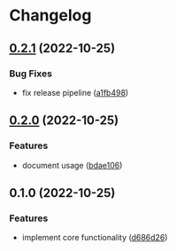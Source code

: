 # Changelog

## [0.2.1](https://github.com/DanielMSchmidt/github-action-output-migration-tool/compare/v0.2.0...v0.2.1) (2022-10-25)


### Bug Fixes

* fix release pipeline ([a1fb498](https://github.com/DanielMSchmidt/github-action-output-migration-tool/commit/a1fb4988704857583291c85b55aaf2b21a36896d))

## [0.2.0](https://github.com/DanielMSchmidt/github-action-output-migration-tool/compare/v0.1.0...v0.2.0) (2022-10-25)


### Features

* document usage ([bdae106](https://github.com/DanielMSchmidt/github-action-output-migration-tool/commit/bdae1066ffb5b05cc1c5ebeca6dd1ffd1e8cd7e7))

## 0.1.0 (2022-10-25)


### Features

* implement core functionality ([d686d26](https://github.com/DanielMSchmidt/github-action-output-migration-tool/commit/d686d26cd594b06904150d6625cf512c092878d8))
